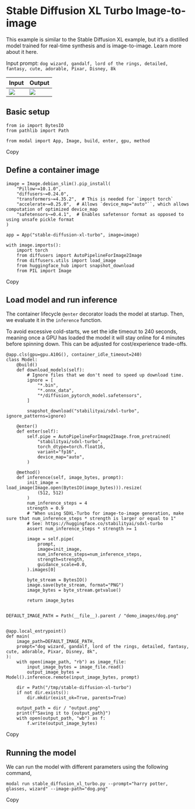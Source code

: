 # Stable Diffusion XL Turbo Image-to-image

This example is similar to the Stable Diffusion XL example, but it’s a
distilled model trained for real-time synthesis and is image-to-image. Learn
more about it here.

Input prompt: `dog wizard, gandalf, lord of the rings, detailed, fantasy,
cute, adorable, Pixar, Disney, 8k`

Input | Output  
---|---  
![](/_app/immutable/assets/stable_diffusion_turbo_input.2b6419fd.png) | ![](/_app/immutable/assets/stable_diffusion_turbo_output.df0ed00c.png)  
  
## Basic setup

    
    
    from io import BytesIO
    from pathlib import Path
    
    from modal import App, Image, build, enter, gpu, method

Copy

## Define a container image

    
    
    image = Image.debian_slim().pip_install(
        "Pillow~=10.1.0",
        "diffusers~=0.24.0",
        "transformers~=4.35.2",  # This is needed for `import torch`
        "accelerate~=0.25.0",  # Allows `device_map="auto"``, which allows computation of optimized device_map
        "safetensors~=0.4.1",  # Enables safetensor format as opposed to using unsafe pickle format
    )
    
    app = App("stable-diffusion-xl-turbo", image=image)
    
    with image.imports():
        import torch
        from diffusers import AutoPipelineForImage2Image
        from diffusers.utils import load_image
        from huggingface_hub import snapshot_download
        from PIL import Image

Copy

## Load model and run inference

The container lifecycle `@enter` decorator loads the model at startup. Then,
we evaluate it in the `inference` function.

To avoid excessive cold-starts, we set the idle timeout to 240 seconds,
meaning once a GPU has loaded the model it will stay online for 4 minutes
before spinning down. This can be adjusted for cost/experience trade-offs.

    
    
    @app.cls(gpu=gpu.A10G(), container_idle_timeout=240)
    class Model:
        @build()
        def download_models(self):
            # Ignore files that we don't need to speed up download time.
            ignore = [
                "*.bin",
                "*.onnx_data",
                "*/diffusion_pytorch_model.safetensors",
            ]
    
            snapshot_download("stabilityai/sdxl-turbo", ignore_patterns=ignore)
    
        @enter()
        def enter(self):
            self.pipe = AutoPipelineForImage2Image.from_pretrained(
                "stabilityai/sdxl-turbo",
                torch_dtype=torch.float16,
                variant="fp16",
                device_map="auto",
            )
    
        @method()
        def inference(self, image_bytes, prompt):
            init_image = load_image(Image.open(BytesIO(image_bytes))).resize(
                (512, 512)
            )
            num_inference_steps = 4
            strength = 0.9
            # "When using SDXL-Turbo for image-to-image generation, make sure that num_inference_steps * strength is larger or equal to 1"
            # See: https://huggingface.co/stabilityai/sdxl-turbo
            assert num_inference_steps * strength >= 1
    
            image = self.pipe(
                prompt,
                image=init_image,
                num_inference_steps=num_inference_steps,
                strength=strength,
                guidance_scale=0.0,
            ).images[0]
    
            byte_stream = BytesIO()
            image.save(byte_stream, format="PNG")
            image_bytes = byte_stream.getvalue()
    
            return image_bytes
    
    
    DEFAULT_IMAGE_PATH = Path(__file__).parent / "demo_images/dog.png"
    
    
    @app.local_entrypoint()
    def main(
        image_path=DEFAULT_IMAGE_PATH,
        prompt="dog wizard, gandalf, lord of the rings, detailed, fantasy, cute, adorable, Pixar, Disney, 8k",
    ):
        with open(image_path, "rb") as image_file:
            input_image_bytes = image_file.read()
            output_image_bytes = Model().inference.remote(input_image_bytes, prompt)
    
        dir = Path("/tmp/stable-diffusion-xl-turbo")
        if not dir.exists():
            dir.mkdir(exist_ok=True, parents=True)
    
        output_path = dir / "output.png"
        print(f"Saving it to {output_path}")
        with open(output_path, "wb") as f:
            f.write(output_image_bytes)

Copy

## Running the model

We can run the model with different parameters using the following command,

    
    
    modal run stable_diffusion_xl_turbo.py --prompt="harry potter, glasses, wizard" --image-path="dog.png"

Copy

